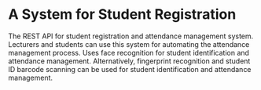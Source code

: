 # A System for Student Registration

The REST API for student registration and attendance management system.  
Lecturers and students can use this system for automating the attendance management process. 
Uses face recognition for student identification and attendance management. 
Alternatively, fingerprint recognition and student ID barcode scanning can be used for student 
identification and attendance management.
